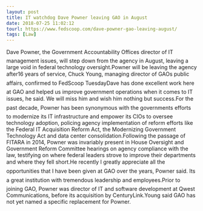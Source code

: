 ```yaml
---
layout: post
title: IT watchdog Dave Powner leaving GAO in August
date: 2018-07-25 11:02:12
tourl: https://www.fedscoop.com/dave-powner-gao-leaving-august/
tags: [Law]
---
```

Dave Powner, the Government Accountability Offices director of IT management issues, will step down from the agency in August, leaving a large void in federal technology oversight.Powner will be leaving the agency after16 years of service, Chuck Young, managing director of GAOs public affairs, confirmed to FedScoop TuesdayDave has done excellent work here at GAO and helped us improve government operations when it comes to IT issues, he said. We will miss him and wish him nothing but success.For the past decade, Powner has been synonymous with the governments efforts to modernize its IT infrastructure and empower its CIOs to oversee technology adoption, policing agency implementation of reform efforts like the Federal IT Acquisition Reform Act, the Modernizing Government Technology Act and data center consolidation.Following the passage of FITARA in 2014, Powner was invariably present in House Oversight and Government Reform Committee hearings on agency compliance with the law, testifying on where federal leaders strove to improve their departments and where they fell short.He recently I greatly appreciate all the opportunities that I have been given at GAO over the years, Powner said. Its a great institution with tremendous leadership and employees.Prior to joining GAO, Powner was director of IT and software development at Qwest Communications, before its acquisition by CenturyLink.Young said GAO has not yet named a specific replacement for Powner.